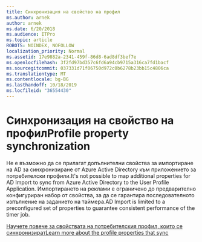 ```yaml
---
title: Синхронизация на свойство на профил
ms.author: arnek
author: arnek
ms.date: 6/20/2018
ms.audience: ITPro
ms.topic: article
ROBOTS: NOINDEX, NOFOLLOW
localization_priority: Normal
ms.assetid: 17e9882a-2341-459f-86d8-6ad8df3bef7e
ms.openlocfilehash: 3f2fd97bd357c6fd6a94cb9715a316ca7fd1bacf
ms.sourcegitcommit: 037331d71f06750d972c0b6278b23bb15c4806ca
ms.translationtype: MT
ms.contentlocale: bg-BG
ms.lasthandoff: 10/18/2019
ms.locfileid: "36554430"
---
```

# <a name="profile-property-synchronization"></a><span data-ttu-id="cd48b-102">Синхронизация на свойство на профил</span><span class="sxs-lookup"><span data-stu-id="cd48b-102">Profile property synchronization</span></span>

<span data-ttu-id="cd48b-103">Не е възможно да се прилагат допълнителни свойства за импортиране на AD за синхронизиране от Azure Active Directory към приложението за потребителски профили.</span><span class="sxs-lookup"><span data-stu-id="cd48b-103">It's not possible to map additional properties for AD Import to sync from Azure Active Directory to the User Profile Application.</span></span> <span data-ttu-id="cd48b-104">Импортирането на реклами е ограничено до предварително конфигуриран набор от свойства, за да се гарантира последователното изпълнение на заданието на таймера.</span><span class="sxs-lookup"><span data-stu-id="cd48b-104">AD Import is limited to a preconfigured set of properties to guarantee consistent performance of the timer job.</span></span>
  
[<span data-ttu-id="cd48b-105">Научете повече за свойствата на потребителския профил, които се синхронизират</span><span class="sxs-lookup"><span data-stu-id="cd48b-105">Learn more about the profile properties that sync</span></span>](https://go.microsoft.com/fwlink/?linkid=875671)
  

